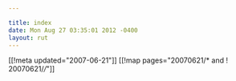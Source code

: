 ```yaml
---

title: index
date: Mon Aug 27 03:35:01 2012 -0400
layout: rut
---
```


[[!meta updated="2007-06-21"]]
[[!map pages="20070621/* and ! 20070621/*/*"]]
